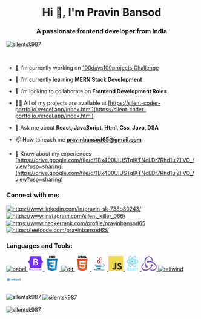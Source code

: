 <h1 align="center">Hi 👋, I'm Pravin Bansod</h1>
<h3 align="center">A passionate frontend developer from India</h3>

<p align="left"> <img src="https://komarev.com/ghpvc/?username=silentsk987&label=Profile%20views&color=0e75b6&style=flat" alt="silentsk987" /> </p>

<p align="left"> <a href="https://twitter.com/" target="blank"><img src="https://img.shields.io/twitter/follow/?logo=twitter&style=for-the-badge" alt="" /></a> </p>

- 🔭 I’m currently working on [100days100projects Challenge](https://silent-coder-portfolio.vercel.app/100daysofcode.html)

- 🌱 I’m currently learning **MERN Stack Development**

- 👯 I’m looking to collaborate on **Frontend Development Roles**

- 👨‍💻 All of my projects are available at [https://silent-coder-portfolio.vercel.app/index.html](https://silent-coder-portfolio.vercel.app/index.html)

- 💬 Ask me about **React, JavaScript, Html, Css, Java, DSA**

- 📫 How to reach me **pravinbansod65@gmail.com**

- 📄 Know about my experiences [https://drive.google.com/file/d/1Bx400UIUSTglKTNcLDr7Rhd1uiZIiVO_/view?usp=sharing](https://drive.google.com/file/d/1Bx400UIUSTglKTNcLDr7Rhd1uiZIiVO_/view?usp=sharing)

<h3 align="left">Connect with me:</h3>
<p align="left">
<a href="https://linkedin.com/in/https://www.linkedin.com/in/pravin-sk-738b80243/" target="blank"><img align="center" src="https://raw.githubusercontent.com/rahuldkjain/github-profile-readme-generator/master/src/images/icons/Social/linked-in-alt.svg" alt="https://www.linkedin.com/in/pravin-sk-738b80243/" height="30" width="40" /></a>
<a href="https://instagram.com/https://www.instagram.com/silent_killer_066/" target="blank"><img align="center" src="https://raw.githubusercontent.com/rahuldkjain/github-profile-readme-generator/master/src/images/icons/Social/instagram.svg" alt="https://www.instagram.com/silent_killer_066/" height="30" width="40" /></a>
<a href="https://www.hackerrank.com/https://www.hackerrank.com/profile/pravinbansod65" target="blank"><img align="center" src="https://raw.githubusercontent.com/rahuldkjain/github-profile-readme-generator/master/src/images/icons/Social/hackerrank.svg" alt="https://www.hackerrank.com/profile/pravinbansod65" height="30" width="40" /></a>
<a href="https://www.leetcode.com/https://leetcode.com/pravinbansod65/" target="blank"><img align="center" src="https://raw.githubusercontent.com/rahuldkjain/github-profile-readme-generator/master/src/images/icons/Social/leet-code.svg" alt="https://leetcode.com/pravinbansod65/" height="30" width="40" /></a>
</p>

<h3 align="left">Languages and Tools:</h3>
<p align="left"> <a href="https://babeljs.io/" target="_blank" rel="noreferrer"> <img src="https://www.vectorlogo.zone/logos/babeljs/babeljs-icon.svg" alt="babel" width="40" height="40"/> </a> <a href="https://getbootstrap.com" target="_blank" rel="noreferrer"> <img src="https://raw.githubusercontent.com/devicons/devicon/master/icons/bootstrap/bootstrap-plain-wordmark.svg" alt="bootstrap" width="40" height="40"/> </a> <a href="https://www.w3schools.com/css/" target="_blank" rel="noreferrer"> <img src="https://raw.githubusercontent.com/devicons/devicon/master/icons/css3/css3-original-wordmark.svg" alt="css3" width="40" height="40"/> </a> <a href="https://git-scm.com/" target="_blank" rel="noreferrer"> <img src="https://www.vectorlogo.zone/logos/git-scm/git-scm-icon.svg" alt="git" width="40" height="40"/> </a> <a href="https://www.w3.org/html/" target="_blank" rel="noreferrer"> <img src="https://raw.githubusercontent.com/devicons/devicon/master/icons/html5/html5-original-wordmark.svg" alt="html5" width="40" height="40"/> </a> <a href="https://www.java.com" target="_blank" rel="noreferrer"> <img src="https://raw.githubusercontent.com/devicons/devicon/master/icons/java/java-original.svg" alt="java" width="40" height="40"/> </a> <a href="https://developer.mozilla.org/en-US/docs/Web/JavaScript" target="_blank" rel="noreferrer"> <img src="https://raw.githubusercontent.com/devicons/devicon/master/icons/javascript/javascript-original.svg" alt="javascript" width="40" height="40"/> </a> <a href="https://reactjs.org/" target="_blank" rel="noreferrer"> <img src="https://raw.githubusercontent.com/devicons/devicon/master/icons/react/react-original-wordmark.svg" alt="react" width="40" height="40"/> </a> <a href="https://redux.js.org" target="_blank" rel="noreferrer"> <img src="https://raw.githubusercontent.com/devicons/devicon/master/icons/redux/redux-original.svg" alt="redux" width="40" height="40"/> </a> <a href="https://tailwindcss.com/" target="_blank" rel="noreferrer"> <img src="https://www.vectorlogo.zone/logos/tailwindcss/tailwindcss-icon.svg" alt="tailwind" width="40" height="40"/> </a> <a href="https://webpack.js.org" target="_blank" rel="noreferrer"> <img src="https://raw.githubusercontent.com/devicons/devicon/d00d0969292a6569d45b06d3f350f463a0107b0d/icons/webpack/webpack-original-wordmark.svg" alt="webpack" width="40" height="40"/> </a> </p>

<p><img align="left" src="https://github-readme-stats.vercel.app/api/top-langs?username=silentsk987&show_icons=true&locale=en&layout=compact" alt="silentsk987" /></p>

<p>&nbsp;<img align="center" src="https://github-readme-stats.vercel.app/api?username=silentsk987&show_icons=true&locale=en" alt="silentsk987" /></p>

<p><img align="center" src="https://github-readme-streak-stats.herokuapp.com/?user=silentsk987&" alt="silentsk987" /></p>

